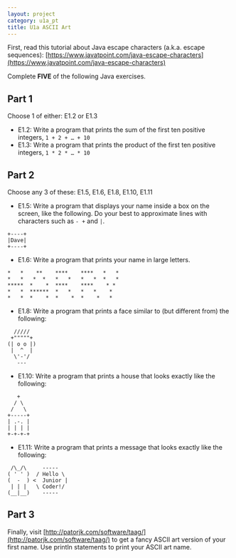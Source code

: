 ```yaml
---
layout: project
category: u1a_pt
title: U1a ASCII Art
---
```


First, read this tutorial about Java escape characters (a.k.a. escape sequences): [https://www.javatpoint.com/java-escape-characters](https://www.javatpoint.com/java-escape-characters)

Complete **FIVE** of the following Java exercises.

## Part 1
Choose 1 of either: E1.2 or E1.3

  - E1.2: Write a program that prints the sum of the first ten positive integers, `1 + 2 + … + 10`
  - E1.3: Write a program that prints the product of the first ten positive integers, `1 * 2 * … * 10`

## Part 2
Choose any 3 of these: E1.5, E1.6, E1.8, E1.10, E1.11

  - E1.5: Write a program that displays your name inside a box on the screen, like the following. Do your best to approximate lines with characters such as `- +` and `|`.

```
+----+
|Dave|
+----+
```

  - E1.6: Write a program that prints your name in large letters.

```
*   *    **    ****    ****   *   *
*   *   *  *   *   *   *   *  *   *
*****  *    *  ****    ****    * *
*   *  ******  *   *   *   *    *
*   *  *    *  *    *  *    *   *
```


  - E1.8: Write a program that prints a face similar to (but different from) the following:

```
  /////
 +"""""+
(| o o |)
 |  ^  |
  \'-'/
   ---
```

  - E1.10: Write a program that prints a house that looks exactly like the following:

```
   +
  / \
 /   \
+-----+
| .-. |
| | | |
+-+-+-+
```

  - E1.11: Write a program that prints a message that looks exactly like the following:

```
 /\_/\     -----
( ' ' )  / Hello \
(  -  ) <  Junior |
 | | |   \ Coder!/
(__|__)    -----
```

## Part 3
Finally, visit [http://patorjk.com/software/taag/](http://patorjk.com/software/taag/) to get a fancy ASCII art version of your first name. Use println statements to print your ASCII art name.
